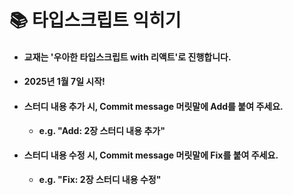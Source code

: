 # 📚 타입스크립트 익히기

- #### 교재는 '우아한 타입스크립트 with 리액트'로 진행합니다.
- #### 2025년 1월 7일 시작!
- #### 스터디 내용 추가 시, Commit message 머릿말에 Add를 붙여 주세요.
  - **<p> e.g. "Add: 2장 스터디 내용 추가" </p>**
- #### 스터디 내용 수정 시, Commit message 머릿말에 Fix를 붙여 주세요.
  - **<p> e.g. "Fix: 2장 스터디 내용 수정" </p>**
